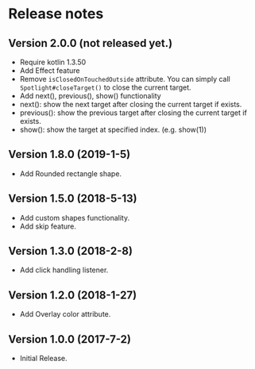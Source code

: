 Release notes
==========

Version 2.0.0 **(not released yet.)**
----------------------------
 - Require kotlin 1.3.50
 - Add Effect feature
 - Remove `isClosedOnTouchedOutside` attribute. You can simply call `Spotlight#closeTarget()` to close the current target.
 - Add next(), previous(), show() functionality
  - next(): show the next target after closing the current target if exists.
  - previous(): show the previous target after closing the current target if exists.
  - show(): show the target at specified index. (e.g. show(1))

Version 1.8.0 **(2019-1-5)**
----------------------------
 - Add Rounded rectangle shape.

Version 1.5.0 **(2018-5-13)**
----------------------------
 - Add custom shapes functionality.
 - Add skip feature.

Version 1.3.0 **(2018-2-8)**
----------------------------
 - Add click handling listener.

Version 1.2.0 **(2018-1-27)**
----------------------------
 - Add Overlay color attribute.

Version 1.0.0 **(2017-7-2)**
----------------------------
 - Initial Release.